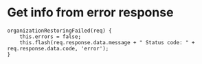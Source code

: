 # Get info from error response
````
organizationRestoringFailed(req) {
    this.errors = false;
    this.flash(req.response.data.message + " Status code: " + req.response.data.code, 'error');
}
````
